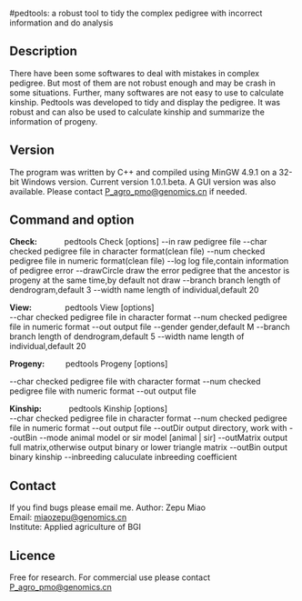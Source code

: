 
#pedtools: a robust tool to tidy the complex pedigree with incorrect information and do analysis

## Description

There have been some softwares to deal with mistakes in complex pedigree. But most of them are not robust enough and may be crash in some situations. Further, many softwares are not easy to use to calculate kinship. Pedtools was developed to tidy and display the pedigree. It was robust and can also be used to calculate kinship and summarize the information of progeny.  

## Version

The program was written by C++ and compiled using MinGW 4.9.1 on a 32-bit Windows version. Current version 1.0.1.beta. A GUI version was also available. Please contact P_agro_pmo@genomics.cn if needed.

## Command and option

**Check:**   &ensp; &ensp; &ensp; &ensp; pedtools Check [options]
--in           <FILE>    raw pedigree file
--char         <FILE>    checked pedigree file in character format(clean file)
--num          <FILE>    checked pedigree file in numeric format(clean file)
--log          <FILE>    log file,contain information of pedigree error
--drawCircle             draw the error pedigree that the ancestor is progeny at the same time,by default not draw
--branch       <INT>     branch length of dendrogram,default 3
--width        <INT>     name length of individual,default 20


**View:** &ensp; &ensp; &ensp; &ensp; &ensp; pedtools View [options]	
--char         <FILE>    checked pedigree file in character format
--num          <FILE>    checked pedigree file in numeric format
--out          <FILE>    output file
--gender       <CHAR>    gender,default M
--branch       <INT>     branch length of dendrogram,default 5
--width        <INT>     name length of individual,default 20


**Progeny:** &ensp; &ensp; &ensp; pedtools Progeny [options]
 
--char         <FILE>    checked pedigree file with character format
--num          <FILE>    checked pedigree file with numeric format
--out          <FILE>    output file

**Kinship:** &ensp; &ensp; &ensp; &ensp; pedtools Kinship [options]		
--char         <FILE>    checked pedigree file in character format
--num          <FILE>    checked pedigree file in numeric format
--out          <FILE>    output file
--outDir       <FILE>    output directory, work with --outBin
--mode         <CHAR>    animal model or sir model [animal | sir]
--outMatrix              output full matrix,otherwise output binary or lower triangle matrix
--outBin                 output binary kinship
--inbreeding             caluculate inbreeding coefficient


## Contact

If you find bugs please email me.
Author: Zepu Miao  
Email:  miaozepu@genomics.cn  
Institute: Applied agriculture of BGI  


## Licence

Free for research. For commercial use please contact P_agro_pmo@genomics.cn

